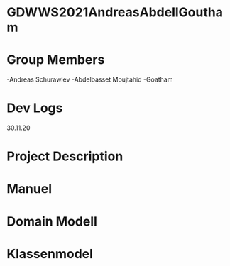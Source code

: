 # GDWWS2021AndreasAbdellGoutham

# Group Members
-Andreas Schurawlev
-Abdelbasset Moujtahid
-Goatham

# Dev Logs

30.11.20


# Project Description

# Manuel

# Domain Modell

# Klassenmodel


